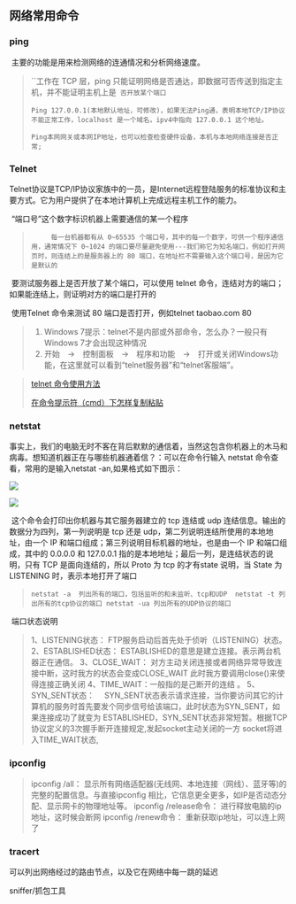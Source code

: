 ##                           **网络常用命令**

### ping

​       主要的功能是用来检测网络的连通情况和分析网络速度。

> ``工作在 TCP 层，ping 只能证明网络是否通达，即数据可否传送到指定主机，并不能证明主机上是`
> 否开放某个端口` 
>
> `Ping 127.0.0.1(本地默认地址，可修改)，如果无法Ping通，表明本地TCP/IP协议不能正常工作，localhost 是一个域名，ipv4中指向 127.0.0.1 这个地址。`
>
> `Ping本网网关或本网IP地址，也可以检查检查硬件设备，本机与本地网络连接是否正常;`

### Telnet

​        Telnet协议是TCP/IP协议家族中的一员，是Internet远程登陆服务的标准协议和主要方式。它为用户提供了在本地计算机上完成远程主机工作的能力。

​        “端口号”这个数字标识机器上需要通信的某一个程序 

> `     每一台机器都有从 0~65535 个端口号，其中的每一个数字，可供一个程序通信用，通常情况下 0~1024 的端口要尽量避免使用---我们称它为知名端口，例如打开网页时，则连结上的是服务器上的 80 端口，在地址栏不需要输入这个端口号，是因为它是默认的` 

​          要测试服务器上是否开放了某个端口，可以使用 telnet 命令，连结对方的端口；如果能连结上，则证明对方的端口是打开的 

​         使用Telnet 命令来测试 80 端口是否打开，例如telnet taobao.com 80

> 1. Windows 7提示：telnet不是内部或外部命令，怎么办？一般只有Windows 7才会出现这种情况
> 2. 开始　→　控制面板　→　程序和功能　→　打开或关闭Windows功能，在这里就可以看到“telnet服务器”和“telnet客服端”。

> [telnet 命令使用方法](https://www.cnblogs.com/ylcms/p/7250129.html)
>
> [在命令提示符（cmd）下怎样复制粘贴](https://jingyan.baidu.com/article/1876c852bcab82890b13768f.html)

### **netstat**

​        事实上，我们的电脑无时不客在背后默默的通信着，当然这包含你机器上的木马和病毒。想知道机器正在与哪些机器通着信？：可以在命令行输入 netstat 命令查看，常用的是输入netstat -an,如果格式如下图示： 

![](C:\Users\Qi\Desktop\netstat.PNG)

![](C:\Users\Qi\Desktop\捕获.JPG)

​         这个命令会打印出你机器与其它服务器建立的 tcp 连结或 udp 连结信息。输出的数据分为四列，第一列说明是 tcp 还是 udp，第二列说明连结所使用的本地地址，由一个 IP 和端口组成；第三列说明目标机器的地址，也是由一个 IP 和端口组成，其中的 0.0.0.0 和 127.0.0.1 指的是本地地址；最后一列，是连结状态的说明，只有 TCP 是面向连结的，所以 Proto 为 tcp 的才有state 说明，当 State 为 LISTENING 时，表示本地打开了端口 

> `netstat -a  列出所有的端口，包括监听的和未监听、tcp和UDP 
> netstat -t 列出所有的tcp协议的端口
> netstat -ua 列出所有的UDP协议的端口`

​      端口状态说明

> 1、LISTENING状态：  FTP服务启动后首先处于侦听（LISTENING）状态。
> 2、ESTABLISHED状态： ESTABLISHED的意思是建立连接。表示两台机器正在通信。
> 3、CLOSE_WAIT：   对方主动关闭连接或者网络异常导致连接中断，这时我方的状态会变成CLOSE_WAIT 此时我方要调用close()来使得连接正确关闭
> 4、TIME_WAIT：一般指的是己断开的连结 。
> 5、SYN_SENT状态：　 SYN_SENT状态表示请求连接，当你要访问其它的计算机的服务时首先要发个同步信号给该端口，此时状态为SYN_SENT，如果连接成功了就变为 ESTABLISHED，SYN_SENT状态非常短暂。根据TCP协议定义的3次握手断开连接规定,发起socket主动关闭的一方 socket将进入TIME_WAIT状态,

### ipconfig

> ipconfig /all： 显示所有网络适配器(无线网、本地连接（网线）、蓝牙等)的完整的配置信息。与直接ipconfig 相比，它信息更全更多，如IP是否动态分配、显示网卡的物理地址等。
> ipconfig /release命令： 进行释放电脑的ip地址，这时候会断网
> ipconfig /renew命令： 重新获取ip地址，可以连上网了

### tracert

可以列出网络经过的路由节点，以及它在网络中每一跳的延迟

sniffer/抓包工具